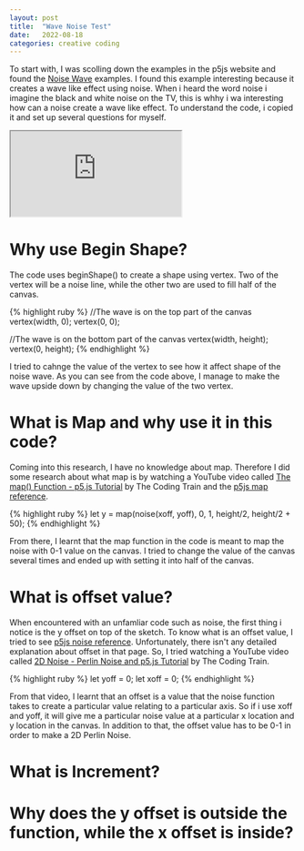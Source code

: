 ```yaml
---
layout: post
title:  "Wave Noise Test"
date:   2022-08-18
categories: creative coding
---
```


To start with, I was scolling down the examples in the p5js website and found the [Noise Wave][noise-wave] examples. I found this example interesting because it creates a wave like effect using noise. When i heard the word noise i imagine the black and white noise on the TV, this is whhy i wa interesting how can a noise create a wave like effect.
To understand the code, i copied it and set up several questions for myself.

[noise-wave]: https://p5js.org/examples/math-noise-wave.html 

<iframe src="https://editor.p5js.org/reilivia/full/Ullt443Y1"></iframe>

# Why use Begin Shape?
The code uses beginShape() to create a shape using vertex. Two of the vertex will be a noise line, while the other two are used to fill half of the canvas.

{% highlight ruby %}
//The wave is on the top part of the canvas
  vertex(width, 0);
  vertex(0, 0);
  
//The wave is on the bottom part of the canvas
  vertex(width, height);
  vertex(0, height);
{% endhighlight %}

I tried to cahnge the value of the vertex to see how it affect shape of the noise wave. As you can see from the code above, I manage to make the wave upside down by changing the value of the two vertex.

# What is Map and why use it in this code?
Coming into this research, I have no knowledge about map. Therefore I did some research about what map is by watching a YouTube video called [The map() Function - p5.js Tutorial][map-1] by The Coding Train and the [p5js map reference][map-2].

[map-1]: https://youtu.be/nicMAoW6u1g 
[map-2]: https://p5js.org/reference/#/p5/map 

{% highlight ruby %}
    let y = map(noise(xoff, yoff), 0, 1, height/2, height/2 + 50);
{% endhighlight %}

From there, I learnt that the map function in the code is meant to map the noise with 0-1 value on the canvas. I tried to change the value of the canvas several times and ended up with setting it into half of the canvas.

# What is offset value?
When encountered with an unfamliar code such as noise, the first thing i notice is the y offset on top of the sketch. To know what is an offset value, I tried to see [p5js noise reference][noise-1]. Unfortunately, there isn't any detailed explanation about offset in that page. So, I tried watching a YouTube video called [2D Noise - Perlin Noise and p5.js Tutorial][noise-2] by The Coding Train.

[noise-1]: https://p5js.org/reference/#/p5/noise 
[noise-2]: https://youtu.be/ikwNrFvnL3g 

{% highlight ruby %}
let yoff = 0;
let xoff = 0;
{% endhighlight %}

From that video, I learnt that an offset is a value that the noise function takes to create a particular value relating to a particular axis. So if i use xoff and yoff, it will give me a particular noise value at a particular x location and y location in the canvas. In addition to that, the offset value has to be 0-1 in order to make a 2D Perlin Noise.

# What is Increment?



# Why does the y offset is outside the function, while the x offset is inside?

